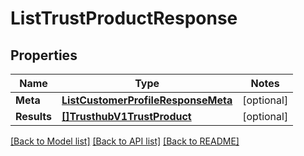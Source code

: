 # ListTrustProductResponse

## Properties
Name | Type | Notes
------------ | ------------- | -------------
**Meta** | [**ListCustomerProfileResponseMeta**](ListCustomerProfileResponse_meta.md) | [optional] 
**Results** | [**[]TrusthubV1TrustProduct**](trusthub.v1.trust_product.md) | [optional] 

[[Back to Model list]](../README.md#documentation-for-models) [[Back to API list]](../README.md#documentation-for-api-endpoints) [[Back to README]](../README.md)


